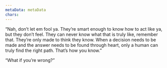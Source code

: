 ```yaml
---
metaData: metaData
chars: 
---
```


“Nah, don’t let em fool ya. They’re smart enough to know how to act like ya, but they don’t feel. They can never know what that is truly like, remember that. They’re only made to think they know. When a decision needs to be made and the answer needs to be found through heart, only a human can truly find the right path. That’s how you know.” 

“What if you’re wrong?”